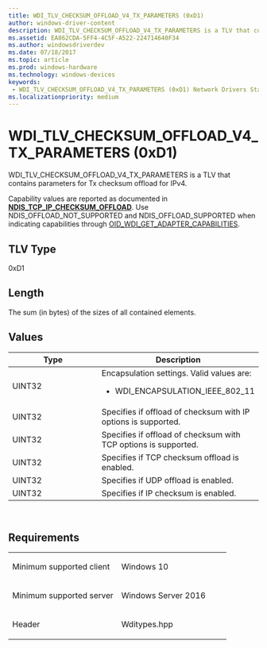 ```yaml
---
title: WDI_TLV_CHECKSUM_OFFLOAD_V4_TX_PARAMETERS (0xD1)
author: windows-driver-content
description: WDI_TLV_CHECKSUM_OFFLOAD_V4_TX_PARAMETERS is a TLV that contains parameters for Tx checksum offload for IPv4.
ms.assetid: EA862CDA-5FF4-4C5F-A522-224714640F34
ms.author: windowsdriverdev 
ms.date: 07/18/2017 
ms.topic: article 
ms.prod: windows-hardware 
ms.technology: windows-devices 
keywords:
 - WDI_TLV_CHECKSUM_OFFLOAD_V4_TX_PARAMETERS (0xD1) Network Drivers Starting with Windows Vista
ms.localizationpriority: medium
---
```


# WDI\_TLV\_CHECKSUM\_OFFLOAD\_V4\_TX\_PARAMETERS (0xD1)


WDI\_TLV\_CHECKSUM\_OFFLOAD\_V4\_TX\_PARAMETERS is a TLV that contains parameters for Tx checksum offload for IPv4.

Capability values are reported as documented in [**NDIS\_TCP\_IP\_CHECKSUM\_OFFLOAD**](https://msdn.microsoft.com/library/windows/hardware/ff567878). Use NDIS\_OFFLOAD\_NOT\_SUPPORTED and NDIS\_OFFLOAD\_SUPPORTED when indicating capabilities through [OID\_WDI\_GET\_ADAPTER\_CAPABILITIES](https://msdn.microsoft.com/library/windows/hardware/dn925838).

## TLV Type


0xD1

## Length


The sum (in bytes) of the sizes of all contained elements.

## Values


<table>
<colgroup>
<col width="50%" />
<col width="50%" />
</colgroup>
<thead>
<tr class="header">
<th>Type</th>
<th>Description</th>
</tr>
</thead>
<tbody>
<tr class="odd">
<td>UINT32</td>
<td>Encapsulation settings. Valid values are:
<ul>
<li>WDI_ENCAPSULATION_IEEE_802_11</li>
</ul></td>
</tr>
<tr class="even">
<td>UINT32</td>
<td>Specifies if offload of checksum with IP options is supported.</td>
</tr>
<tr class="odd">
<td>UINT32</td>
<td>Specifies if offload of checksum with TCP options is supported.</td>
</tr>
<tr class="even">
<td>UINT32</td>
<td>Specifies if TCP checksum offload is enabled.</td>
</tr>
<tr class="odd">
<td>UINT32</td>
<td>Specifies if UDP offload is enabled.</td>
</tr>
<tr class="even">
<td>UINT32</td>
<td>Specifies if IP checksum is enabled.</td>
</tr>
</tbody>
</table>

 

Requirements
------------

<table>
<colgroup>
<col width="50%" />
<col width="50%" />
</colgroup>
<tbody>
<tr class="odd">
<td><p>Minimum supported client</p></td>
<td><p>Windows 10</p></td>
</tr>
<tr class="even">
<td><p>Minimum supported server</p></td>
<td><p>Windows Server 2016</p></td>
</tr>
<tr class="odd">
<td><p>Header</p></td>
<td>Wditypes.hpp</td>
</tr>
</tbody>
</table>

 

 




